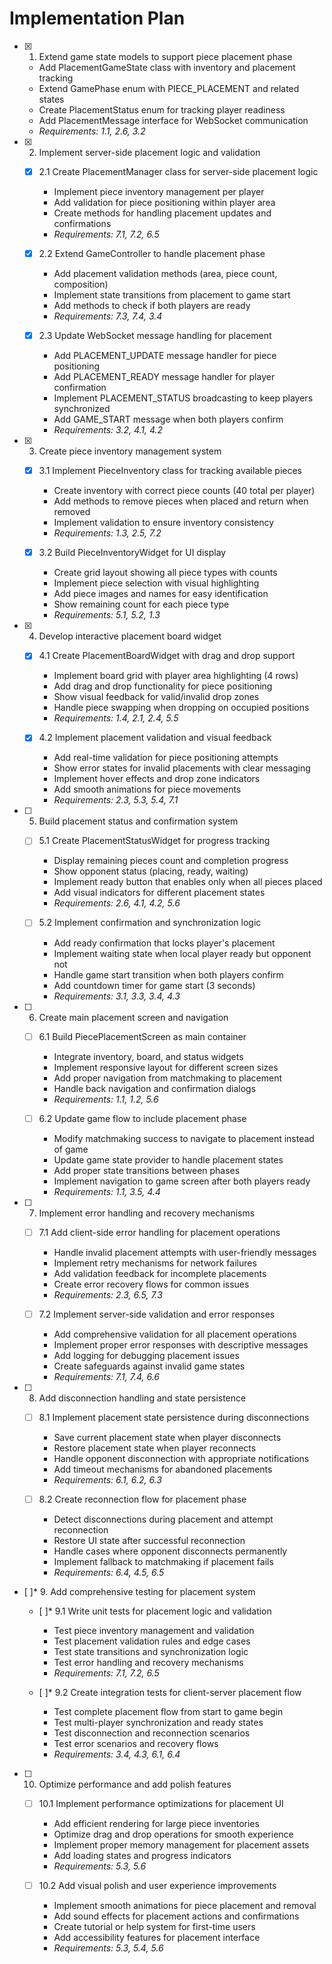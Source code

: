 # Implementation Plan

- [x] 1. Extend game state models to support piece placement phase

  - Add PlacementGameState class with inventory and placement tracking
  - Extend GamePhase enum with PIECE_PLACEMENT and related states
  - Create PlacementStatus enum for tracking player readiness
  - Add PlacementMessage interface for WebSocket communication
  - _Requirements: 1.1, 2.6, 3.2_

- [x] 2. Implement server-side placement logic and validation

  - [x] 2.1 Create PlacementManager class for server-side placement logic

    - Implement piece inventory management per player
    - Add validation for piece positioning within player area
    - Create methods for handling placement updates and confirmations
    - _Requirements: 7.1, 7.2, 6.5_

  - [x] 2.2 Extend GameController to handle placement phase

    - Add placement validation methods (area, piece count, composition)
    - Implement state transitions from placement to game start
    - Add methods to check if both players are ready
    - _Requirements: 7.3, 7.4, 3.4_

  - [x] 2.3 Update WebSocket message handling for placement

    - Add PLACEMENT_UPDATE message handler for piece positioning
    - Add PLACEMENT_READY message handler for player confirmation
    - Implement PLACEMENT_STATUS broadcasting to keep players synchronized
    - Add GAME_START message when both players confirm
    - _Requirements: 3.2, 4.1, 4.2_

- [x] 3. Create piece inventory management system

  - [x] 3.1 Implement PieceInventory class for tracking available pieces

    - Create inventory with correct piece counts (40 total per player)
    - Add methods to remove pieces when placed and return when removed
    - Implement validation to ensure inventory consistency
    - _Requirements: 1.3, 2.5, 7.2_

  - [x] 3.2 Build PieceInventoryWidget for UI display

    - Create grid layout showing all piece types with counts
    - Implement piece selection with visual highlighting
    - Add piece images and names for easy identification
    - Show remaining count for each piece type
    - _Requirements: 5.1, 5.2, 1.3_

- [x] 4. Develop interactive placement board widget

  - [x] 4.1 Create PlacementBoardWidget with drag and drop support

    - Implement board grid with player area highlighting (4 rows)
    - Add drag and drop functionality for piece positioning
    - Show visual feedback for valid/invalid drop zones
    - Handle piece swapping when dropping on occupied positions
    - _Requirements: 1.4, 2.1, 2.4, 5.5_

  - [x] 4.2 Implement placement validation and visual feedback

    - Add real-time validation for piece positioning attempts
    - Show error states for invalid placements with clear messaging
    - Implement hover effects and drop zone indicators
    - Add smooth animations for piece movements
    - _Requirements: 2.3, 5.3, 5.4, 7.1_

- [ ] 5. Build placement status and confirmation system

  - [ ] 5.1 Create PlacementStatusWidget for progress tracking

    - Display remaining pieces count and completion progress
    - Show opponent status (placing, ready, waiting)
    - Implement ready button that enables only when all pieces placed
    - Add visual indicators for different placement states
    - _Requirements: 2.6, 4.1, 4.2, 5.6_

  - [ ] 5.2 Implement confirmation and synchronization logic
    - Add ready confirmation that locks player's placement
    - Implement waiting state when local player ready but opponent not
    - Handle game start transition when both players confirm
    - Add countdown timer for game start (3 seconds)
    - _Requirements: 3.1, 3.3, 3.4, 4.3_

- [ ] 6. Create main placement screen and navigation

  - [ ] 6.1 Build PiecePlacementScreen as main container

    - Integrate inventory, board, and status widgets
    - Implement responsive layout for different screen sizes
    - Add proper navigation from matchmaking to placement
    - Handle back navigation and confirmation dialogs
    - _Requirements: 1.1, 1.2, 5.6_

  - [ ] 6.2 Update game flow to include placement phase
    - Modify matchmaking success to navigate to placement instead of game
    - Update game state provider to handle placement states
    - Add proper state transitions between phases
    - Implement navigation to game screen after both players ready
    - _Requirements: 1.1, 3.5, 4.4_

- [ ] 7. Implement error handling and recovery mechanisms

  - [ ] 7.1 Add client-side error handling for placement operations

    - Handle invalid placement attempts with user-friendly messages
    - Implement retry mechanisms for network failures
    - Add validation feedback for incomplete placements
    - Create error recovery flows for common issues
    - _Requirements: 2.3, 6.5, 7.3_

  - [ ] 7.2 Implement server-side validation and error responses
    - Add comprehensive validation for all placement operations
    - Implement proper error responses with descriptive messages
    - Add logging for debugging placement issues
    - Create safeguards against invalid game states
    - _Requirements: 7.1, 7.4, 6.6_

- [ ] 8. Add disconnection handling and state persistence

  - [ ] 8.1 Implement placement state persistence during disconnections

    - Save current placement state when player disconnects
    - Restore placement state when player reconnects
    - Handle opponent disconnection with appropriate notifications
    - Add timeout mechanisms for abandoned placements
    - _Requirements: 6.1, 6.2, 6.3_

  - [ ] 8.2 Create reconnection flow for placement phase
    - Detect disconnections during placement and attempt reconnection
    - Restore UI state after successful reconnection
    - Handle cases where opponent disconnects permanently
    - Implement fallback to matchmaking if placement fails
    - _Requirements: 6.4, 4.5, 6.5_

- [ ]\* 9. Add comprehensive testing for placement system

  - [ ]\* 9.1 Write unit tests for placement logic and validation

    - Test piece inventory management and validation
    - Test placement validation rules and edge cases
    - Test state transitions and synchronization logic
    - Test error handling and recovery mechanisms
    - _Requirements: 7.1, 7.2, 6.5_

  - [ ]\* 9.2 Create integration tests for client-server placement flow
    - Test complete placement flow from start to game begin
    - Test multi-player synchronization and ready states
    - Test disconnection and reconnection scenarios
    - Test error scenarios and recovery flows
    - _Requirements: 3.4, 4.3, 6.1, 6.4_

- [ ] 10. Optimize performance and add polish features

  - [ ] 10.1 Implement performance optimizations for placement UI

    - Add efficient rendering for large piece inventories
    - Optimize drag and drop operations for smooth experience
    - Implement proper memory management for placement assets
    - Add loading states and progress indicators
    - _Requirements: 5.3, 5.6_

  - [ ] 10.2 Add visual polish and user experience improvements
    - Implement smooth animations for piece placement and removal
    - Add sound effects for placement actions and confirmations
    - Create tutorial or help system for first-time users
    - Add accessibility features for placement interface
    - _Requirements: 5.3, 5.4, 5.6_
